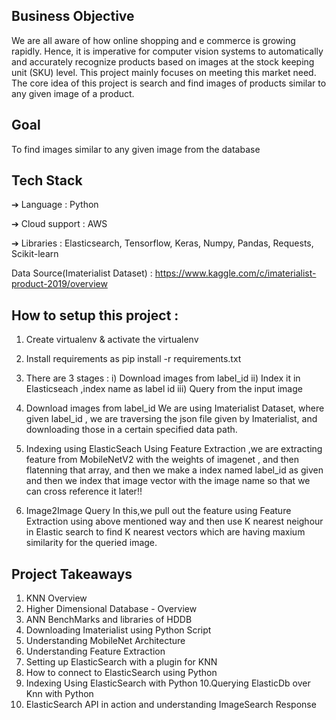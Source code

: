 ## Business Objective

We are all aware of how online shopping and e commerce is growing rapidly. Hence,
it is imperative for computer vision systems to automatically and accurately
recognize products based on images at the stock keeping unit (SKU) level. This
project mainly focuses on meeting this market need. The core idea of this project is
search and find images of products similar to any given image of a product.

## Goal
To find images similar to any given image from the database

## Tech Stack
➔ Language : Python                                        

➔ Cloud support : AWS                                          

➔ Libraries : Elasticsearch, Tensorflow, Keras, Numpy, Pandas, Requests,
Scikit-learn


Data Source(Imaterialist Dataset) : https://www.kaggle.com/c/imaterialist-product-2019/overview 


## How to setup this project :
  1) Create virtualenv & activate the virtualenv 
  2) Install requirements as pip install -r requirements.txt
  3) There are 3 stages :
     i) Download images from label_id
     ii) Index it in Elasticseach ,index name as label id 
     iii) Query from the input image 



1) Download images from label_id
    We are using Imaterialist Dataset, where given label_id , we are traversing the json file given by Imaterialist,
   and downloading those in a certain specified data path.
   
2) Indexing using ElasticSeach
    Using Feature Extraction ,we are extracting feature from MobileNetV2 with the weights of imagenet ,
   and then flatenning that array, and then we make a index named label_id as given and then we index that image vector 
   with the image name so that we can cross reference it later!!
   
3) Image2Image Query
    In this,we pull out the feature using Feature Extraction using above mentioned way and then use K nearest neighour
    in Elastic search to find K nearest vectors which are having maxium similarity for the queried image.
   
## Project Takeaways
1. KNN Overview
2. Higher Dimensional Database - Overview
3. ANN BenchMarks and libraries of HDDB
4. Downloading Imaterialist using Python Script
5. Understanding MobileNet Architecture
6. Understanding Feature Extraction
7. Setting up ElasticSearch with a plugin for KNN
8. How to connect to ElasticSearch using Python
9. Indexing Using ElasticSearch with Python
10.Querying ElasticDb over Knn with Python
11. ElasticSearch API in action and understanding ImageSearch Response
    
